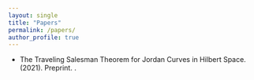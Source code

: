 ```yaml
---
layout: single
title: "Papers"
permalink: /papers/
author_profile: true
---
```


* The Traveling Salesman Theorem for Jordan Curves in Hilbert Space. (2021). Preprint. <Link here>.
